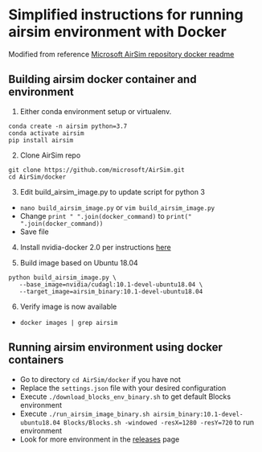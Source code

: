 # Simplified instructions for running airsim environment with Docker

Modified from reference [Microsoft AirSim repository docker readme](https://github.com/microsoft/AirSim/blob/master/docs/docker_ubuntu.md)

## Building airsim docker container and environment

1. Either conda environment setup or virtualenv.
```
conda create -n airsim python=3.7
conda activate airsim
pip install airsim
```
2. Clone AirSim repo 
```
git clone https://github.com/microsoft/AirSim.git
cd AirSim/docker
```
3. Edit build_airsim_image.py to update script for python 3
- `nano build_airsim_image.py` or `vim build_airsim_image.py`
- Change `print " ".join(docker_command)` to `print(" ".join(docker_command))`
- Save file

4. Install nvidia-docker 2.0 per instructions [here](https://github.com/NVIDIA/nvidia-docker/wiki/Installation-(version-2.0))

5. Build image based on Ubuntu 18.04
```
python build_airsim_image.py \
   --base_image=nvidia/cudagl:10.1-devel-ubuntu18.04 \
   --target_image=airsim_binary:10.1-devel-ubuntu18.04
```
6. Verify image is now available
- `docker images | grep airsim`

## Running airsim environment using docker containers
- Go to directory `cd AirSim/docker` if you have not
- Replace the `settings.json` file with your desired configuration
- Execute `./download_blocks_env_binary.sh` to get default Blocks environment
- Execute `./run_airsim_image_binary.sh airsim_binary:10.1-devel-ubuntu18.04 Blocks/Blocks.sh -windowed -resX=1280 -resY=720` to run environment
- Look for more environment in the [releases](https://github.com/microsoft/AirSim/releases) page

